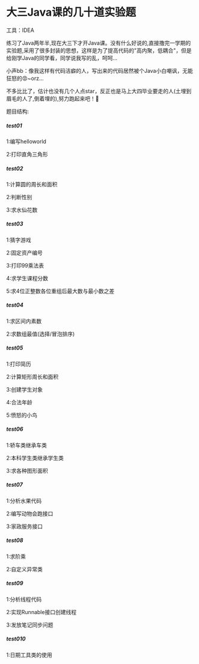 

# 大三Java课的几十道实验题

工具：IDEA

练习了Java两年半,现在大三下才开Java课。没有什么好说的,直接撸完一学期的实验题,采用了很多封装的思想，这样是为了提高代码的"高内聚，低耦合"，但是给刚学Java的同学看，同学说我写的乱，呵呵...

小声bb：像我这样有代码洁癖的人，写出来的代码居然被个Java小白嘲讽，无能狂怒的😡~orz...

不多比比了，估计也没有几个人点star，反正也是马上大四毕业要走的人(土埋到眉毛的人了,倒着埋的),努力跑起来吧！💪

题目结构:
##### test01
1:编写helloworld

2:打印直角三角形
##### test02
1:计算圆的周长和面积

2:判断性别

3:求水仙花数
##### test03
1:猜字游戏

2:固定资产编号

3:打印99乘法表

4:求学生课程分数

5:求4位正整数各位重组后最大数与最小数之差
##### test04
1:求区间内素数

2:求数组最值(选择/冒泡排序)
##### test05
1:打印简历

2:计算矩形周长和面积

3:创建学生对象

4:合法年龄

5:愤怒的小鸟
##### test06
1:轿车类继承车类

2:本科学生类继承学生类

3:求各种图形面积

##### test07
1:分析水果代码

2:编写动物会跑接口

3:家政服务接口
##### test08
1:求阶乘

2:自定义异常类
##### test09
1:分析线程代码

2:实现Runnable接口创建线程

3:发放笔记同步问题
##### test010
1:日期工具类的使用
